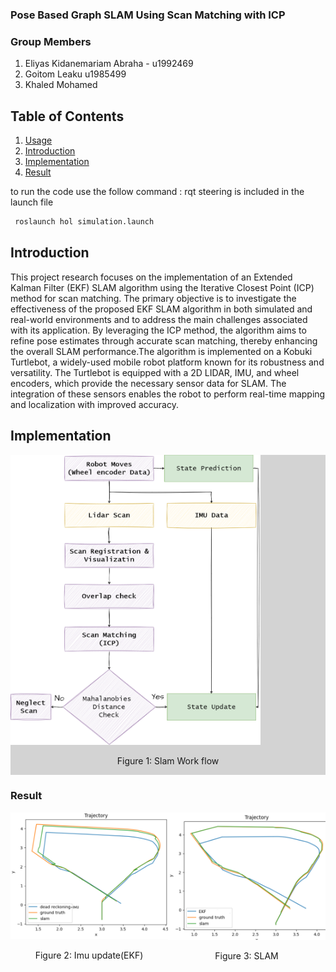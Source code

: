 

### Pose Based Graph SLAM Using Scan Matching with ICP

### Group Members 
   1. Eliyas Kidanemariam Abraha - u1992469
   2. Goitom Leaku  u1985499
   3. Khaled Mohamed 
## Table of Contents
1. [Usage](#usage)
2. [Introduction](#introduction)
3. [Implementation](#features)
4. [Result](#result)

 to run the code use the follow command : rqt steering is included in the launch file   

 ```sh
  roslaunch hol simulation.launch
  ```
  
## Introduction
This project research focuses on the implementation  of an Extended Kalman Filter (EKF) SLAM algorithm using the Iterative Closest Point (ICP) method
for scan matching. The primary objective is to investigate the effectiveness of the proposed EKF SLAM algorithm in both simulated and real-world environments and to address the main challenges associated with its application. By leveraging the ICP method, the algorithm aims to refine pose estimates through accurate scan matching, thereby enhancing the overall SLAM performance.The algorithm is implemented on a Kobuki Turtlebot, a widely-used mobile robot platform known for its robustness and versatility. The Turtlebot is equipped with a 2D LIDAR, IMU, and wheel encoders, which provide the necessary sensor data for SLAM. The integration of these sensors enables the robot to perform real-time mapping and localization with improved accuracy.
## Implementation 
<div style="display: flex; justify-content: center; background-color: lightgray;">
    <div style="flex: 1;">
        <img src="./media/ICP/SLAM W.png" alt="Figure 1" width="400"/>
        <p style="text-align: center;">Figure 1: Slam Work flow </p>
    </div>
</div>
   



### Result 
<div style="display: flex; justify-content: center;">
    <div style="flex: 1;">
        <img src="./media/ICP/+IMU(1).png" alt="Figure 1" width="400"/>
        <p style="text-align: center;">Figure 2: Imu update(EKF) </p>
    </div>
    <div style="flex: 1;">
        <img src="./media/ICP/0.8_meter.png" alt="Figure 1" width="400"/>
        <p style="text-align: center;">Figure 3: SLAM </p>
    </div>
   
</div>


### 

